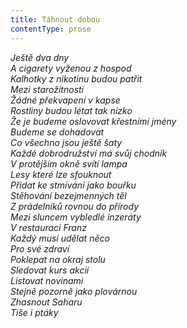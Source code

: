```yaml
---
title: Táhnout dobou
contentType: prose
---
```


<section>

_Ještě dva dny  
A cigarety vyženou z hospod  
Kalhotky z nikotinu budou patřit  
Mezi starožitnosti  
Žádné překvapení v kapse  
Rostliny budou létat tak nízko  
Že je budeme oslovovat křestními jmény  
Budeme se dohadovat  
Co všechno jsou ještě šaty  
Každé dobrodružství má svůj chodník  
V protějším okně svítí lampa  
Lesy které lze sfouknout  
Přidat ke stmívání jako bouřku  
Stěhování bezejmenných těl  
Z prádelníků rovnou do přírody  
Mezi sluncem vybledlé inzeráty  
V restauraci Franz  
Každý musí udělat něco  
Pro své zdraví  
Poklepat na okraj stolu  
Sledovat kurs akcií  
Listovat novinami  
Stejně pozorně jako plovárnou  
Zhasnout Saharu  
Tiše i ptáky_

</section>
